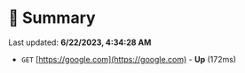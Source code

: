 # 📖 Summary
Last updated: **6/22/2023, 4:34:28 AM**

- `GET` [https://google.com](https://google.com) - **Up** (172ms)
